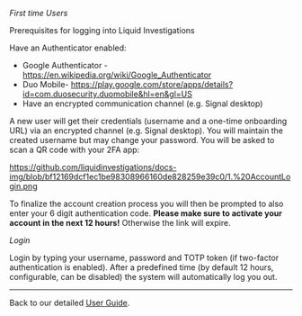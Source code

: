 _First time Users_

Prerequisites for logging into Liquid Investigations

Have an Authenticator enabled: 
* Google Authenticator - https://en.wikipedia.org/wiki/Google_Authenticator
* Duo Mobile- https://play.google.com/store/apps/details?id=com.duosecurity.duomobile&hl=en&gl=US
* Have  an encrypted communication channel (e.g. Signal desktop)

A new user will get their credentials (username and a one-time onboarding URL) via an encrypted channel (e.g. Signal desktop). You will maintain the created username but may change your password. You will be asked to scan a QR code with your 2FA app:

https://github.com/liquidinvestigations/docs-img/blob/bf12169dcf1ec1be98308966160de828259e39c0/1.%20AccountLogin.png


To finalize the account creation process you will then be prompted to also enter your 6 digit authentication code.
**Please make sure to activate your account in the next 12 hours!** Otherwise the link will expire.

_Login_

Login by typing your username, password and TOTP token (if two-factor authentication is enabled). After a predefined time (by default 12 hours, configurable, can be disabled) the system will automatically log you out.


***


Back to our detailed [User Guide](https://github.com/liquidinvestigations/docs/wiki/User-Guide).